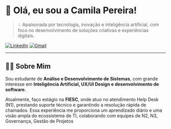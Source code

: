 # 👋 Olá, eu sou a Camila Pereira!

> 💡 Apaixonada por tecnologia, inovação e inteligência artificial, com foco no desenvolvimento de soluções criativas e experiências digitais.

[![LinkedIn](https://img.shields.io/badge/LinkedIn-0077B5?style=for-the-badge&logo=linkedin&logoColor=white)](https://www.linkedin.com/in/camila-pereira-958126311/)
[![Gmail](https://img.shields.io/badge/Gmail-D14836?style=for-the-badge&logo=gmail&logoColor=white)](mailto:camilaapereiraa04@gmail.com)

---

## 👩‍💻 Sobre Mim

Sou estudante de **Análise e Desenvolvimento de Sistemas**, com grande interesse em **Inteligência Artificial, UX/UI Design e desenvolvimento de software**.

Atualmente, faço estágio na **FIESC**, onde atuo no atendimento Help Desk (N1), prestando suporte técnico e garantindo a resolução rápida de chamados. Essa experiência me proporciona um aprendizado diário e uma visão ampla do ecossistema de TI, colaborando com equipes de N2, N3, Governança, Gestão de Projetos
